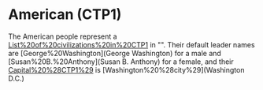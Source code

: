 # American (CTP1)

The American people represent a [List%20of%20civilizations%20in%20CTP1](civilization) in "". Their default leader names are [George%20Washington](George Washington) for a male and [Susan%20B.%20Anthony](Susan B. Anthony) for a female, and their [Capital%20%28CTP1%29](capital) is [Washington%20%28city%29](Washington D.C.)